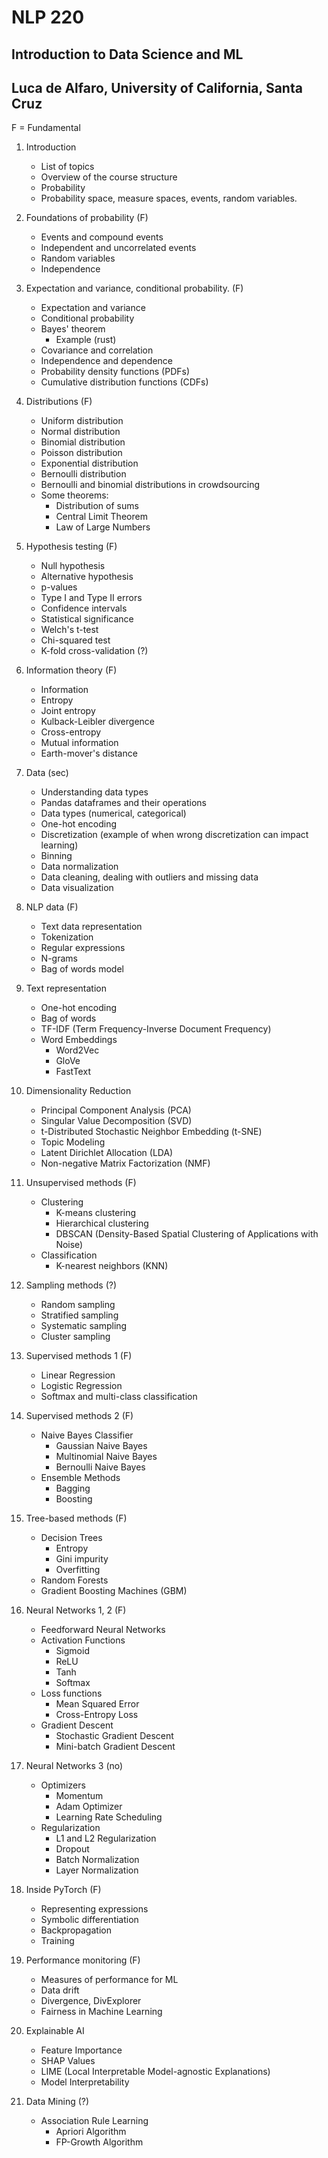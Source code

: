 # NLP 220
## Introduction to Data Science and ML
## Luca de Alfaro, University of California, Santa Cruz

F = Fundamental

1. Introduction
    * List of topics
    * Overview of the course structure
    * Probability
    * Probability space, measure spaces, events, random variables.

1. Foundations of probability (F)
    * Events and compound events
    * Independent and uncorrelated events
    * Random variables
    * Independence

1. Expectation and variance, conditional probability. (F)
    * Expectation and variance
    * Conditional probability
    * Bayes' theorem
        * Example (rust)
    * Covariance and correlation
    * Independence and dependence
    * Probability density functions (PDFs)
    * Cumulative distribution functions (CDFs)

1. Distributions (F)
    * Uniform distribution
    * Normal distribution
    * Binomial distribution
    * Poisson distribution
    * Exponential distribution
    * Bernoulli distribution
    * Bernoulli and binomial distributions in crowdsourcing
    * Some theorems:
        * Distribution of sums
        * Central Limit Theorem
        * Law of Large Numbers

1. Hypothesis testing (F)
    * Null hypothesis
    * Alternative hypothesis
    * p-values
    * Type I and Type II errors
    * Confidence intervals
    * Statistical significance
    * Welch's t-test
    * Chi-squared test
    * K-fold cross-validation (?)

1. Information theory (F)
    * Information
    * Entropy
    * Joint entropy
    * Kulback-Leibler divergence
    * Cross-entropy
    * Mutual information
    * Earth-mover's distance

1. Data (sec)
    * Understanding data types
    * Pandas dataframes and their operations
    * Data types (numerical, categorical)
    * One-hot encoding
    * Discretization (example of when wrong discretization can impact learning)
    * Binning
    * Data normalization
    * Data cleaning, dealing with outliers and missing data
    * Data visualization

1. NLP data (F)
    * Text data representation
    * Tokenization
    * Regular expressions
    * N-grams
    * Bag of words model

1. Text representation
    * One-hot encoding
    * Bag of words
    * TF-IDF (Term Frequency-Inverse Document Frequency)
    * Word Embeddings
        * Word2Vec
        * GloVe
        * FastText

1. Dimensionality Reduction
    * Principal Component Analysis (PCA)
    * Singular Value Decomposition (SVD)
    * t-Distributed Stochastic Neighbor Embedding (t-SNE)
    * Topic Modeling
    * Latent Dirichlet Allocation (LDA)
    * Non-negative Matrix Factorization (NMF)

1. Unsupervised methods (F)
    * Clustering
        * K-means clustering
        * Hierarchical clustering
        * DBSCAN (Density-Based Spatial Clustering of Applications with Noise)
    * Classification
        * K-nearest neighbors (KNN)

1. Sampling methods (?)
    * Random sampling
    * Stratified sampling
    * Systematic sampling
    * Cluster sampling

1. Supervised methods 1 (F)
    * Linear Regression
    * Logistic Regression
    * Softmax and multi-class classification

1. Supervised methods 2 (F)
    * Naive Bayes Classifier
        * Gaussian Naive Bayes
        * Multinomial Naive Bayes
        * Bernoulli Naive Bayes
    * Ensemble Methods
        * Bagging
        * Boosting

1. Tree-based methods (F)
    * Decision Trees
        * Entropy
        * Gini impurity 
        * Overfitting
    * Random Forests
    * Gradient Boosting Machines (GBM)

1. Neural Networks 1, 2 (F)
    * Feedforward Neural Networks
    * Activation Functions
        * Sigmoid
        * ReLU
        * Tanh
        * Softmax
    * Loss functions
        * Mean Squared Error
        * Cross-Entropy Loss
    * Gradient Descent
        * Stochastic Gradient Descent
        * Mini-batch Gradient Descent

1. Neural Networks 3 (no)
    * Optimizers
        * Momentum
        * Adam Optimizer
        * Learning Rate Scheduling
    * Regularization
        * L1 and L2 Regularization
        * Dropout    
        * Batch Normalization
        * Layer Normalization

1. Inside PyTorch (F)
    * Representing expressions
    * Symbolic differentiation
    * Backpropagation
    * Training

1. Performance monitoring (F)
    * Measures of performance for ML
    * Data drift
    * Divergence, DivExplorer
    * Fairness in Machine Learning

1. Explainable AI 
    * Feature Importance
    * SHAP Values
    * LIME (Local Interpretable Model-agnostic Explanations)
    * Model Interpretability

1. Data Mining (?)
    * Association Rule Learning
        * Apriori Algorithm
        * FP-Growth Algorithm




